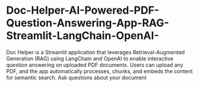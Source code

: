 # Doc-Helper-AI-Powered-PDF-Question-Answering-App-RAG-Streamlit-LangChain-OpenAI-
Doc Helper is a Streamlit application that leverages Retrieval-Augmented Generation (RAG) using LangChain and OpenAI to enable interactive question answering on uploaded PDF documents. Users can upload any PDF, and the app automatically processes, chunks, and embeds the content for semantic search. Ask questions about your document 
